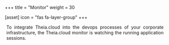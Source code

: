 +++
title = "Monitor"
weight = 30

[asset]
  icon = "fas fa-layer-group"
+++

<p style="margin-left: 5px; margin-right: 5px; text-align: justify">
To integrate Theia.cloud into the devops processes of your corporate infrastructure,
the Theia.cloud monitor is watching the running application sessions.
</p>
